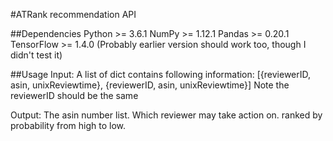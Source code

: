 #ATRank recommendation API

##Dependencies
Python >= 3.6.1
NumPy >= 1.12.1
Pandas >= 0.20.1
TensorFlow >= 1.4.0 (Probably earlier version should work too, though I didn't test it)

##Usage
Input: A list of dict contains following information:
[{reviewerID, asin, unixReviewtime}, {reviewerID, asin, unixReviewtime}]
Note the reviewerID should be the same

Output:
The asin number list. Which reviewer may take action on. ranked by probability from high to low.




